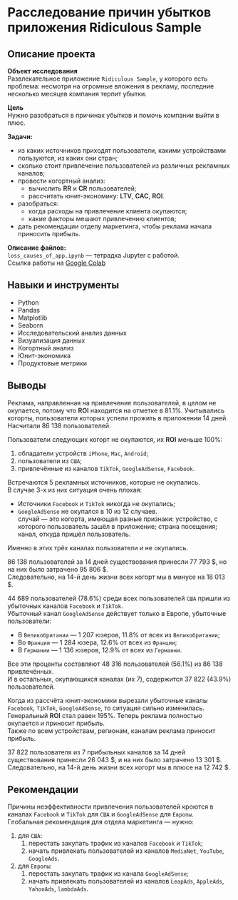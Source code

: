 # Расследование причин убытков приложения Ridiculous Sample

## Описание проекта

**Объект исследования**\
Развлекательное приложение `Ridiculous Sample`, у которого есть проблема: несмотря на огромные вложения в рекламу, последние несколько месяцев компания терпит убытки.

**Цель**\
Нужно разобраться в причинах убытков и помочь компании выйти в плюс.

**Задачи:**
* из каких источников приходят пользователи, какими устройствами пользуются, из каких они стран;
* сколько стоит привлечение пользователей из различных рекламных каналов;
* провести когортный анализ:
    * вычислить <span style='font-weight: 600'>RR</span> и <span style='font-weight: 600'>CR</span> пользователей;
    * рассчитать юнит-экономику: <span style='font-weight: 600'>LTV</span>, <span style='font-weight: 600'>CAC</span>, <span style='font-weight: 600'>ROI</span>.
* разобраться:
    * когда расходы на привлечение клиента окупаются;
    * какие факторы мешают привлечению клиентов;
* дать рекомендации отделу маркетинга, чтобы реклама начала приносить прибыль.

**Описание файлов:** \
`loss_causes_of_app.ipynb` — тетрадка Jupyter с работой.\
Ссылка работы на [Google Colab](https://colab.research.google.com/drive/12F8EeClFDDOCun1QgpKu8Y24kJMhPAKD?usp=sharing)

## Навыки и инструменты
* Python
* Pandas
* Matplotlib
* Seaborn
* Исследовательский анализ данных
* Визуализация данных
* Когортный анализ
* Юнит-экономика
* Продуктовые метрики

 ## Выводы

Реклама, направленная на привлечение пользователей, в целом не окупается, потому что <span style='font-weight: 600'>ROI</span> находится на отметке в $81.1$%.
Учитывались когорты, пользователи которых успели прожить в приложении $14$ дней. Насчитали $86$ $138$ пользователей.

Пользователи следующих когорт не окупаются, их <span style='font-weight: 600'>ROI</span> меньше $100$%:
1. обладатели устройств `iPhone`, `Mac`, `Android`;
2. пользователи из `США`;
3. привлечённые из каналов `TikTok`, `GoogleAdSense`, `Facebook`.

Встречаются $5$ рекламных источников, которые не окупались.\
В случае $3$-х из них ситуация очень плохая:
* Источники `Facebook` и `TikTok` никогда не окупались;
* `GoogleAdSense` не окупался в $10$ из $12$ случаев.\
случай — это когорта, имеющая разные признаки: устройство, с которого пользователь зашёл в приложение; страна посещения; канал, откуда пришёл пользователь.

Именно в этих трёх каналах пользователи и не окупались.

$86$ $138$ пользователей за $14$ дней существования принесли $77$ $793$ $, но на них было затрачено $95$ $806$ $.\
Следовательно, на $14$-й день жизни всех когорт мы в минусе на $18$ $013$ $.

$44$ $689$ пользователей ($78.6$%) среди всех пользователей `США` пришли из убыточных каналов `Facebook` и `TikTok`.\
Убыточный канал `GoogleAdSense` действует только в Европе, убыточные пользователи:
* В `Великобритании` — $1$ $207$ юзеров, $11.8$% от всех из `Великобритании`;
* Во `Франции` — $1$ $284$ юзера, $12.6$% от всех из `Франции`;
* В `Германии` — $1$ $136$ юзеров, $12.9$% от всех из `Германии`.

Все эти проценты составляют $48$ $316$ пользователей ($56.1$%) из $86$ $138$ привлечённых.\
И в остальных, окупающихся каналах (их $7$), содержится $37$ $822$ ($43.9$%) пользователей.

Когда из рассчёта юнит-экономики вырезали убыточные каналы `Facebook`, `TikTok`, `GoogleAdSense`, то ситуация сильно изменилась.\
Генеральный <span style='font-weight: 600'>ROI</span> стал равен $195$%. Теперь реклама полностью окупается и приносит прибыль.\
Также по всем устройствам, регионам, каналам реклама приносит прибыль.

$37$ $822$ пользователя из $7$ прибыльных каналов за $14$ дней существования принесли $26$ $043$ $, и на них было затрачено $13$ $301$ $.\
Следовательно, на $14$-й день жизни всех когорт мы в плюсе на $12$ $742$ $.

## Рекомендации
Причины неэффективности привлечения пользователей кроются в каналах `Facebook` и `TikTok` для `США` и `GoogleAdSense` для `Европы`.\
Глобальная рекомендация для отдела маркетинга — нужно:
1. для `США`:
    1. перестать закупать трафик из каналов `Facebook` и `TikTok`;
    2. начать привлекать пользователей из каналов `MediaNet`, `YouTube`, `GoogleAds`.
2. для `Европы`:
    1. перестать закупать трафик из канала `GoogleAdSense`;
    2. начать привлекать пользователей из каналов `LeapAds`, `AppleAds`, `YahooAds`, `lambdaAds`.

